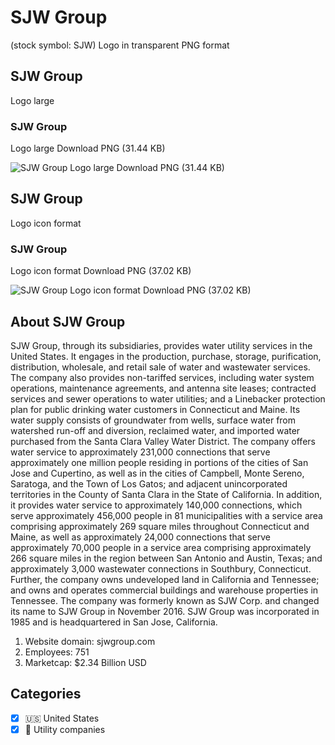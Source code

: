 # SJW Group
 (stock symbol: SJW) Logo in transparent PNG format

## SJW Group
 Logo large

### SJW Group
 Logo large Download PNG (31.44 KB)

![SJW Group
 Logo large Download PNG (31.44 KB)](/img/orig/SJW_BIG-9e4fc3b0.png)

## SJW Group
 Logo icon format

### SJW Group
 Logo icon format Download PNG (37.02 KB)

![SJW Group
 Logo icon format Download PNG (37.02 KB)](/img/orig/SJW-c405fef3.png)

## About SJW Group


SJW Group, through its subsidiaries, provides water utility services in the United States. It engages in the production, purchase, storage, purification, distribution, wholesale, and retail sale of water and wastewater services. The company also provides non-tariffed services, including water system operations, maintenance agreements, and antenna site leases; contracted services and sewer operations to water utilities; and a Linebacker protection plan for public drinking water customers in Connecticut and Maine. Its water supply consists of groundwater from wells, surface water from watershed run-off and diversion, reclaimed water, and imported water purchased from the Santa Clara Valley Water District. The company offers water service to approximately 231,000 connections that serve approximately one million people residing in portions of the cities of San Jose and Cupertino, as well as in the cities of Campbell, Monte Sereno, Saratoga, and the Town of Los Gatos; and adjacent unincorporated territories in the County of Santa Clara in the State of California. In addition, it provides water service to approximately 140,000 connections, which serve approximately 456,000 people in 81 municipalities with a service area comprising approximately 269 square miles throughout Connecticut and Maine, as well as approximately 24,000 connections that serve approximately 70,000 people in a service area comprising approximately 266 square miles in the region between San Antonio and Austin, Texas; and approximately 3,000 wastewater connections in Southbury, Connecticut. Further, the company owns undeveloped land in California and Tennessee; and owns and operates commercial buildings and warehouse properties in Tennessee. The company was formerly known as SJW Corp. and changed its name to SJW Group in November 2016. SJW Group was incorporated in 1985 and is headquartered in San Jose, California.

1. Website domain: sjwgroup.com
2. Employees: 751
3. Marketcap: $2.34 Billion USD


## Categories
- [x] 🇺🇸 United States
- [x] 🚰 Utility companies
